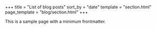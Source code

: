 +++
title = "List of blog posts"
sort_by = "date"
template = "section.html"
page_template = "blog/section.html"
+++

This is a sample page with a minimum frontmatter.
